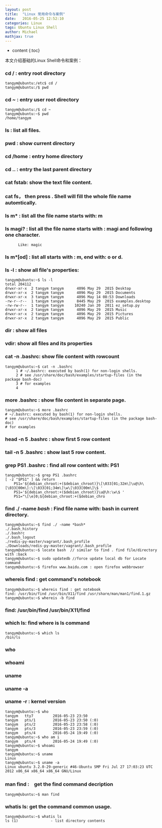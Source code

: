 ```yaml
---
layout: post
title:  "Linux 常用命令与案例"
date:   2016-05-25 12:52:10
categories: Linux
tags: Ubuntu Linux Shell
author: Michael
mathjax: true
---
```


* content
{:toc}

本文介绍基础的Linux Shell命令和案例：


### cd /  : entry root directory
```shell
tangym@ubuntu:/etc$ cd /
tangym@ubuntu:/$ pwd
```
### cd ~  : entry user root directory
```shell
tangym@ubuntu:/$ cd ~
tangym@ubuntu:~$ pwd
/home/tangym
```
### ls    : list all files.
### pwd   : show current directory
### cd /home :  entry home directory
### cd .. : entry the last parent directory

### cat fstab: show the text file content.

### cat fs， then press <Tab>. Shell will fill the whole file name automtically.
### ls m*  : list all the file name starts with: m
### ls magi?  : list all the file name starts with : magi and following one character.
          Like: magic
### ls m*[od]  : list all starts with : m, end with: o or d.
### ls -l   : show all file's properties:

```shell
tangym@ubuntu:~$ ls -l
total 204112
drwxr-xr-x  2 tangym tangym      4096 May 29  2015 Desktop
drwxr-xr-x  2 tangym tangym      4096 May 29  2015 Documents
drwxr-xr-x  3 tangym tangym      4096 May 14 08:53 Downloads
-rw-r--r--  1 tangym tangym      8445 May 29  2015 examples.desktop
-rw-rw-r--  1 tangym tangym     10240 Jan 20  2011 ez_setup.py
drwxr-xr-x  2 tangym tangym      4096 May 29  2015 Music
drwxr-xr-x  2 tangym tangym      4096 May 29  2015 Pictures
drwxr-xr-x  2 tangym tangym      4096 May 29  2015 Public

```
### dir : show all files
### vdir: show all files and its properties

### cat -n .bashrc: show file content with rowcount
```shell
tangym@ubuntu:~$ cat -n .bashrc
     1 # ~/.bashrc: executed by bash(1) for non-login shells.
     2 # see /usr/share/doc/bash/examples/startup-files (in the package bash-doc)
     3 # for examples
     4
```
### more .bashrc : show file content in separate page.
```shell
tangym@ubuntu:~$ more .bashrc
# ~/.bashrc: executed by bash(1) for non-login shells.
# see /usr/share/doc/bash/examples/startup-files (in the package bash-doc)
# for examples
```
### head -n 5 .bashrc : show first 5 row content
### tail -n 5 .bashrc    : show last 5 row content.

### grep PS1 .bashrc    : find all row content with: PS1
```shell
tangym@ubuntu:~$ grep PS1 .bashrc
[ -z "$PS1" ] && return
    PS1='${debian_chroot:+($debian_chroot)}\[\033[01;32m\]\u@\h\[\033[00m\]:\[\033[01;34m\]\w\[\033[00m\]\$ '
    PS1='${debian_chroot:+($debian_chroot)}\u@\h:\w\$ '
    PS1="\[\e]0;${debian_chroot:+($debian_chro
```
### find ./ -name *bash*  : Find file name with: bash in current directory.
```shell
tangym@ubuntu:~$ find ./ -name *bash*
./.bash_history
./.bashrc
./.bash_logout
./redis-py-master/vagrant/.bash_profile
./Downloads/redis-py-master/vagrant/.bash_profile
tangym@ubuntu:~$ locate bash  // similar to find . find file/directory with :back
tangym@ubuntu:~$ sudo updatedb //force update local db for Locate command
tangym@ubuntu:~$ firefox www.baidu.com : open firefox webbrowser
```
### whereis find  : get command's notebook
```shell
tangym@ubuntu:~$ whereis find : get notebook
find: /usr/bin/find /usr/bin/X11/find /usr/share/man/man1/find.1.gz
tangym@ubuntu:~$ whereis -b find 
```
### find: /usr/bin/find /usr/bin/X11/find

### which ls: find where is ls command

```shell
tangym@ubuntu:~$ which ls
/bin/ls
```

### who
### whoami
### uname
### uname -a
### uname -r : kernel version

```shell
tangym@ubuntu:~$ who
tangym   tty7         2016-05-23 23:50
tangym   pts/1        2016-05-23 23:50 (:0)
tangym   pts/2        2016-05-23 23:58 (:0)
tangym   pts/3        2016-05-23 23:59 (:0)
tangym   pts/4        2016-05-24 19:49 (:0)
tangym@ubuntu:~$ who am i
tangym   pts/4        2016-05-24 19:49 (:0)
tangym@ubuntu:~$ whoami
tangym
tangym@ubuntu:~$ uname
Linux
tangym@ubuntu:~$ uname -a
Linux ubuntu 3.2.0-29-generic #46-Ubuntu SMP Fri Jul 27 17:03:23 UTC 2012 x86_64 x86_64 x86_64 GNU/Linux
```

### man find  :　get the find command decription

```shell
tangym@ubuntu:~$ man find
```



### whatis ls: get the command common usage.
```shell
tangym@ubuntu:~$ whatis ls
ls (1)               - list directory contents
```
